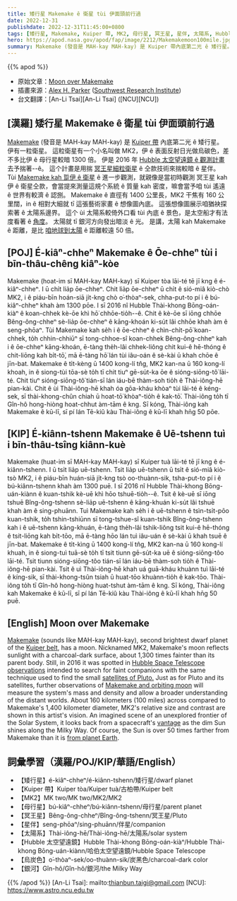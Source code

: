 ```yaml
---
title: 矮行星 Makemake ê 衛星 tùi 伊面頭前行過
date: 2022-12-31
publishdate: 2022-12-31T11:45:00+0800
tags: [矮行星, Makemake, Kuiper 帶, MK2, 母行星, 冥王星, 星伴, 太陽系, Hubble 太空望遠鏡, 烏炭色, 銀河]
hero: https://apod.nasa.gov/apod/fap/image/2212/Makemakemoon100mile.jpg
summary: Makemake (發音是 MAH-kay MAH-kay) 是 Kuiper 帶內底第二光 ê 矮行星。伊有一粒衛星。
---
```


{{% apod %}}

- 原始文章：[Moon over Makemake](https://apod.nasa.gov/apod/ap221231.html)
- 插畫來源：[Alex H. Parker](http://www.alexharrisonparker.com/) ([Southwest Research Institute](http://www.swri.org/))
- 台文翻譯：[An-Li Tsai][An-Li Tsai] ([NCU][NCU])

## [漢羅] 矮行星 Makemake ê 衛星 tùi 伊面頭前行過
[Makemake][Makemake] (發音是 MAH-kay MAH-kay) 是 [Kuiper 帶][Kuiper belt] 內底第二光 ê 矮行星。
伊有一粒衛星。
這粒衛星有一个小名叫做 MK2，伊 ê 表面反射日光做烏碳色，差不多比伊 ê 母行星較暗 1300 倍。
伊是 2016 年 [Hubble 太空望遠鏡 ê 觀測計畫][Hubble Space Telescope observations] 去予揣著--ê。
這个計畫是用揣 [冥王星細粒衛星][satellites of Pluto.] ê 仝款技術來揣較暗 ê 星伴。
Tùi [Makemake kah 踅伊 ê 衛星][Makemake and orbiting moon] ê 進一步觀測，就親像是當初時觀測 冥王星 kah 伊 ê 衛星仝款，會當提來測量這規个系統 ê 質量 kah 密度，嘛會當予咱 tùi 遙遠 ê 世界有較濟 ê 認捌。
Makemake ê 直徑有 1400 公里長，MK2 干焦有 160 公里闊，in ê 相對大細就 tī 這張藝術家畫 ê 想像圖內底。
這張想像圖展示咱猶袂探索著 ê 太陽系邊界。
這个 ùi 太陽系較倚外口看 tùi 內底 ê 景色，是太空船才有法度看著 ê [角度][vantage t]。
太陽就 tī 銀河方向發出暗淡 ê 光。
是講，太陽 kah Makemake ê 距離，是比 [咱地球到太陽][from planet Earth] ê 距離較遠 50 倍。


## [POJ] É-kiâⁿ-chheⁿ Makemake ê Ōe-chheⁿ tùi i bīn-thâu-chêng kiâⁿ-kòe
Makemake (hoat-im sī MAH-kay MAH-kay) sī Kuiper tòa lāi-té tē jī kng ê é-kiâⁿ-chheⁿ.
I ū chi̍t lia̍p ōe-chheⁿ.
Chit lia̍p ōe-chheⁿ ū chi̍t ê sió-miâ kiò-chò MK2, i ê piáu-bīn hoán-siā ji̍t-kng chò o͘-thòaⁿ-sek, chha-put-to pí i ê bú-kiâⁿ-chheⁿ khah àm 1300 pōe.
I sī 2016 nî Hubble Thài-khong Bōng-oán-kiàⁿ ê koan-chhek kè-ōe khì hō͘ chhōe-tio̍h--ê.
Chit ê kè-ōe sī iōng chhōe Bêng-ông-chheⁿ sè-lia̍p ōe-chheⁿ ê kāng-khoán ki-su̍t lâi chhōe khah àm ê seng-phōaⁿ.
Tùi Makemake kah se̍h i ê ōe-chheⁿ ê chìn-chi̍t-pō͘ koan-chhek, to̍h chhin-chhiūⁿ sī tong-chhoe-sî koan-chhek Bêng-ông-chheⁿ kah i ê ōe-chheⁿ kāng-khoán, ē-tàng the̍h-lâi chhek-liông chit kui-ê hē-thóng ê chit-liōng kah bi̍t-tō͘, mā ē-tàng hō͘ lán tùi iâu-oán ê sè-kài ū khah chōe ê jīn-bat.
Makemake ê ti̍t-kèng ū 1400 kong-lí tn̂g, MK2 kan-na ū 160 kong-lí khoah, in ê siong-tùi tōa-sè to̍h tī chit tiuⁿ gē-su̍t-ka ōe ê sióng-siōng-tô͘ lāi-té.
Chit tiuⁿ sióng-siōng-tô͘ tián-sī lán iáu-bē thàm-soh tio̍h ê Thài-iông-hē pian-kài.
Chit ê ùi Thài-iông-hē khah óa gōa-kháu khòaⁿ tùi lāi-té ê kéng-sek, sī thài-khong-chûn chiah ū hoat-tō͘ khòaⁿ-tio̍h ê kak-tō͘.
Thài-iông to̍h tī Gîn-hô hong-hiòng hoat-chhut àm-tām ê kng.
Sī kóng, Thài-iông kah Makemake ê kū-lī, sī pí lán Tē-kiû kàu Thài-iông ê kū-lī khah hn̄g 50 pōe.

## [KIP] É-kiânn-tshenn Makemake ê Uē-tshenn tuì i bīn-thâu-tsîng kiânn-kuè
Makemake (huat-im sī MAH-kay MAH-kay) sī Kuiper tuà lāi-té tē jī kng ê é-kiânn-tshenn.
I ū tsi̍t lia̍p uē-tshenn.
Tsit lia̍p uē-tshenn ū tsi̍t ê sió-miâ kiò-tsò MK2, i ê piáu-bīn huán-siā ji̍t-kng tsò oo-thuànn-sik, tsha-put-to pí i ê bú-kiânn-tshenn khah àm 1300 puē.
I sī 2016 nî Hubble Thài-khong Bōng-uán-kiànn ê kuan-tshik kè-uē khì hōo tshuē-tio̍h--ê.
Tsit ê kè-uē sī iōng tshuē Bîng-ông-tshenn sè-lia̍p uē-tshenn ê kāng-khuán ki-su̍t lâi tshuē khah àm ê sing-phuānn.
Tuì Makemake kah se̍h i ê uē-tshenn ê tsìn-tsi̍t-pōo kuan-tshik, to̍h tshin-tshiūnn sī tong-tshue-sî kuan-tshik Bîng-ông-tshenn kah i ê uē-tshenn kāng-khuán, ē-tàng the̍h-lâi tshik-liông tsit kui-ê hē-thóng ê tsit-liōng kah bi̍t-tōo, mā ē-tàng hōo lán tuì iâu-uán ê sè-kài ū khah tsuē ê jīn-bat.
Makemake ê ti̍t-kìng ū 1400 kong-lí tn̂g, MK2 kan-na ū 160 kong-lí khuah, in ê siong-tuì tuā-sè to̍h tī tsit tiunn gē-su̍t-ka uē ê sióng-siōng-tôo lāi-té.
Tsit tiunn sióng-siōng-tôo tián-sī lán iáu-bē thàm-soh tio̍h ê Thài-iông-hē pian-kài.
Tsit ê uì Thài-iông-hē khah uá guā-kháu khuànn tuì lāi-té ê kíng-sik, sī thài-khong-tsûn tsiah ū huat-tōo khuànn-tio̍h ê kak-tōo.
Thài-iông to̍h tī Gîn-hô hong-hiòng huat-tshut àm-tām ê kng.
Sī kóng, Thài-iông kah Makemake ê kū-lī, sī pí lán Tē-kiû kàu Thài-iông ê kū-lī khah hn̄g 50 puē.

## [English] Moon over Makemake
[Makemake][Makemake] (sounds like MAH-kay MAH-kay), second brightest dwarf planet of the [Kuiper belt][Kuiper belt], has a moon.
Nicknamed MK2, Makemake's moon reflects sunlight with a charcoal-dark surface, about 1,300 times fainter than its parent body.
Still, in 2016 it was spotted in [Hubble Space Telescope observations][Hubble Space Telescope observations] intended to search for faint companions with the same technique used to find the small [satellites of Pluto.][satellites of Pluto.] 
Just as for Pluto and its satellites, further observations of [Makemake and orbiting moon][Makemake and orbiting moon] will measure the system's mass and density and allow a broader understanding of the distant worlds.
About 160 kilometers (100 miles) across compared to Makemake's 1,400 kilometer diameter, MK2's relative size and contrast are shown in this artist's vision.
An imagined scene of an unexplored frontier of the Solar System, it looks back from a spacecraft's [vantage][vantage e] as the dim Sun shines along the Milky Way.
Of course, the Sun is over 50 times farther from Makemake than it is [from planet Earth][from planet Earth].

    
## 詞彙學習（漢羅/POJ/KIP/華語/English）
- 【矮行星】é-kiâⁿ-chheⁿ/é-kiânn-tshenn/矮行星/dwarf planet
- 【Kuiper 帶】Kuiper tòa/Kuiper tuà/古柏帶/Kuiper belt
- 【MK2】MK two/MK two/MK2/MK2
- 【母行星】bú-kiâⁿ-chheⁿ/bú-kiânn-tshenn/母行星/parent planet
- 【冥王星】Bêng-ông-chheⁿ/Bîng-ông-tshenn/冥王星/Pluto
- 【星伴】seng-phōaⁿ/sing-phuānn/伴星/companion
- 【太陽系】Thài-iông-hē/Thài-iông-hē/太陽系/solar system
- 【Hubble 太空望遠鏡】Hubble Thài-khong Bōng-oán-kiàⁿ/Hubble Thài-khong Bōng-uán-kiànn/哈伯太空望遠鏡/Hubble Space Telescope
- 【烏炭色】o͘-thòaⁿ-sek/oo-thuànn-sik/炭黑色/charcoal-dark color
- 【銀河】Gîn-hô/Gîn-hô/銀河/the Milky Way


{{% /apod %}}
[An-Li Tsai]: mailto:thianbun.taigi@gmail.com
[NCU]: https://www.astro.ncu.edu.tw

[copyright]: https://apod.nasa.gov/apod/fap/lib/about_apod.html#srapply
[License]: https://creativecommons.org/licenses/by/2.0/

[Makemake]:https://solarsystem.nasa.gov/planets/dwarf-planets/makemake/in-depth/
[Kuiper belt]:http://solarsystem.nasa.gov/planets/kbos/indepth
[Hubble Space Telescope observations]:https://hubblesite.org/contents/news-releases/2016/news-2016-18.html
[satellites of Pluto.]:https://apod.nasa.gov/apod/ap130708.html
[Makemake and orbiting moon]:http://www.nasa.gov/feature/goddard/2016/hubble-discovers-moon-orbiting-the-dwarf-planet-makemake
[vantage e]:https://apod.nasa.gov/apod/ap220326.html
[vantage t]:https://apod.tw/daily/20220326/
[from planet Earth]:https://apod.nasa.gov/apod/ap100714.html

